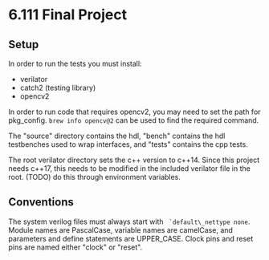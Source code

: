 # 6.111 Final Project

## Setup

In order to run the tests you must install:
- verilator
- catch2 (testing library)
- opencv2

In order to run code that requires opencv2, you may need to set the
path for pkg\_config. ``brew info opencv@2`` can be used to find the
required command.

The "source" directory contains the hdl, "bench" contains the hdl
testbenches used to wrap interfaces, and "tests" contains the cpp
tests.

The root verilator directory sets the c++ version to c++14. Since this project
needs c++17, this needs to be modified in the included verilator file in the
root. (TODO) do this through environment variables.

## Conventions

The system verilog files must always start with `` `default\_nettype
none``. Module names are PascalCase, variable names are camelCase, and
parameters and define statements are UPPER\_CASE. Clock pins and reset
pins are named either "clock" or "reset".


